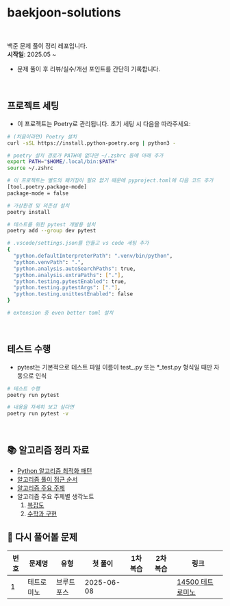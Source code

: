 # baekjoon-solutions

<br />

백준 문제 풀이 정리 레포입니다.  
**시작일**: 2025.05 ~

- 문제 풀이 후 리뷰/실수/개선 포인트를 간단히 기록합니다.

<br />

## 프로젝트 세팅

- 이 프로젝트는 Poetry로 관리됩니다. 초기 세팅 시 다음을 따라주세요:

```bash
# (처음이라면) Poetry 설치
curl -sSL https://install.python-poetry.org | python3 -

# poetry 설치 경로가 PATH에 없다면 ~/.zshrc 등에 아래 추가
export PATH="$HOME/.local/bin:$PATH"
source ~/.zshrc

# 이 프로젝트는 별도의 패키징이 필요 없기 때문에 pyproject.toml에 다음 코드 추가
[tool.poetry.package-mode]
package-mode = false

# 가상환경 및 의존성 설치
poetry install

# 테스트를 위한 pytest 개발용 설치
poetry add --group dev pytest

# .vscode/settings.json를 만들고 vs code 세팅 추가
{
  "python.defaultInterpreterPath": ".venv/bin/python",
  "python.venvPath": ".",
  "python.analysis.autoSearchPaths": true,
  "python.analysis.extraPaths": ["."],
  "python.testing.pytestEnabled": true,
  "python.testing.pytestArgs": ["."],
  "python.testing.unittestEnabled": false
}

# extension 중 even better toml 설치
```

<br />

## 테스트 수행

- pytest는 기본적으로 테스트 파일 이름이 test\_.py 또는 \*\_test.py 형식일 때만 자동으로 인식

```bash
# 테스트 수행
poetry run pytest

# 내용을 자세히 보고 싶다면
poetry run pytest -v
```

<br />

## 📚 알고리즘 정리 자료

- [Python 알고리즘 최적화 패턴](./docs/python_patterns.md)
- [알고리즘 풀이 접근 순서](./docs/algorithm_approach_structure.md)
- [알고리즘 주요 주제](./docs//algorithm_core_topics.md)
- 알고리즘 주요 주제별 생각노트
  1. [복잡도](./docs/topics/1.%20complexity.md)
  2. [수학과 구현](./docs//topics/2.%20mathmatics_and_implementation.md)

## 🔁 다시 풀어볼 문제

| 번호 | 문제명     | 유형       | 첫 풀이    | 1차 복습 | 2차 복습 | 링크                                                      |
| ---- | ---------- | ---------- | ---------- | -------- | -------- | --------------------------------------------------------- |
| 1    | 테트로미노 | 브루트포스 | 2025-06-08 |          |          | [14500 테트로미노](https://www.acmicpc.net/problem/14500) |

